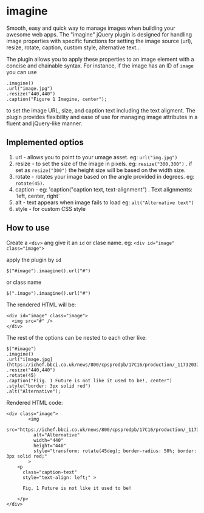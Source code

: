 # imagine
Smooth, easy and quick way to manage images when building your awesome web apps.
The "imagine" jQuery plugin is designed for handling image properties with specific functions for setting the image source (url), resize, rotate, caption, custom style, alternative text...

The plugin allows you to apply these properties to an image element with a concise and chainable syntax.
For instance, if the image has an ID of `image` you can use 

```$("#image")
.imagine()
.url("image.jpg")
.resize("440,440")
.caption("Figure 1 Imagine, center");
```

to set the image URL, size, and caption text including the text aligment. 
The plugin provides flexibility and ease of use for managing image attributes in a fluent and jQuery-like manner.

## Implemented optios
1. url - allows you to point to your umage asset. eg: `url("img.jpg")`
2. resize - to set the size of the image in pixels. eg: `resize("300,300")` . if set as `resize("300")`  the height size will be based on the width size.
3. rotate - rotates your image based on the angle provided in degrees. eg: `rotate(45)`.
4. caption - eg: 'caption("caption text, text-alignment") . Text alignments: 'left, center, right`
5. alt - text appears when image fails to load eg:  `alt("Alternative text")`
6. style - for custom CSS style 

## How to use

Create a `<div>` ang give it an `id` or clase name. eg: ```<div id="image" class="image">```

apply the plugin by  `id`

```$("#image").imaagine().url("#") ```

or class name

```$(".image").imaagine().url("#") ```


The rendered HTML will be:

```
<div id="image" class="image">
  <img src="#" />
</div>
```

The rest of the options can be nested to each other like:

```
$("#image")
.imagine()
.url("i[mage.jpg](https://ichef.bbci.co.uk/news/800/cpsprodpb/17C16/production/_117320379_giocondacerca.jpg)")
.resize("440,440")
.rotate(45)
.caption("Fiig. 1 Future is not like it used to be!, center")
.style("border: 3px solid red")
.alt("Alternative");
```

Rendered HTML code:
```
<div class="image">
        <img
          src="https://ichef.bbci.co.uk/news/800/cpsprodpb/17C16/production/_117320379_giocondacerca.jpg"
          alt="Alternative"
          width="440" 
          height="440"
          style="transform: rotate(45deg); border-radius: 50%; border: 3px solid red;"
        >
    <p
      class="caption-text"
      style="text-align: left;" >

      Fig. 1 Future is not like it used to be!

    </p>
</div>
```
